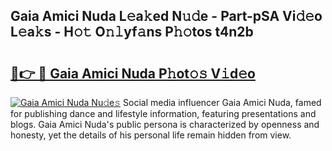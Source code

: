 ## Gaia Amici Nuda L𝚎a𝚔ed N𝚞𝚍e - Part-pSA Vi𝚍𝚎o L𝚎a𝚔s - H𝚘𝚝 O𝚗𝚕yf𝚊ns P𝚑𝚘tos t4n2b

# <h2><a href="http://kf54oyq.oniu.top/?m=Gaia+Amici+Nuda">🔗👉 🔴 Gaia Amici Nuda P𝚑ot𝚘𝚜 V𝚒d𝚎o</a></h2>

[![Gaia Amici Nuda Nu𝚍e𝚜](https://i.imgur.com/0qMVB7G.gif)](http://kf54oyq.oniu.top/?m=Gaia+Amici+Nuda)
Social media influencer Gaia Amici Nuda, famed for publishing dance and lifestyle information, featuring presentations and blogs. Gaia Amici Nuda's public persona is characterized by openness and honesty, yet the details of his personal life remain hidden from view.  
